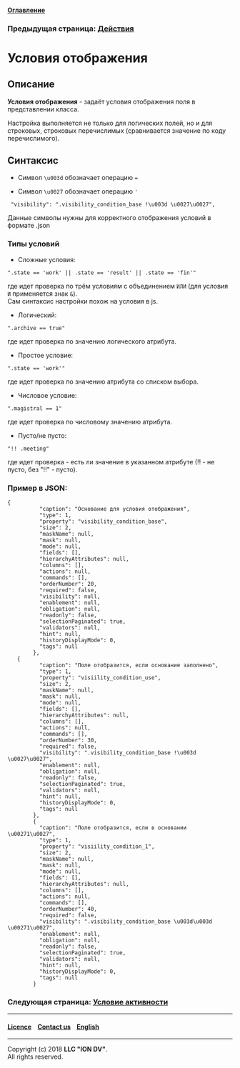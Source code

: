 #### [Оглавление](/docs/ru/index.md)

### Предыдущая страница: [Действия](commands.md)

# Условия отображения

## Описание

**Условия отображения** - задаёт условия отображения поля в представлении класса.

Настройка выполняется не только для логических полей, но и для строковых, строковых перечислимых (сравнивается значение по коду перечислимого). 

 ## Синтаксис
 
 * Символ `\u003d` обозначает операцию `=`
 
 * Символ `\u0027` обозначает операцию `'`
```
 "visibility": ".visibility_condition_base !\u003d \u0027\u0027",
```
Данные символы нужны для корректного отображения условий в формате .json

### Типы условий

* Сложные условия:  
```
".state == 'work' || .state == 'result' || .state == 'fin'"
```
где идет проверка по трём условиям с объединением `ИЛИ` (для условия `И` применяется знак `&`).  
Сам синтаксис настройки похож на условия в js.  


* Логический:

```
".archive == true"
```
где идет проверка по значению логического атрибута.

* Простое условие:

```
".state == 'work'"
```
где идет проверка по значению атрибута со списком выбора.

* Числовое условие:

```
".magistral == 1"
```
где идет проверка по числовому значению атрибута.

* Пусто/не пусто:

```
"!! .meeting"
```
где идет проверка - есть ли значение в указанном атрибуте (!! - не пусто, без "!!" - пусто).

### Пример в JSON:
```
{
          "caption": "Основание для условия отображения",
          "type": 1,
          "property": "visibility_condition_base",
          "size": 2,
          "maskName": null,
          "mask": null,
          "mode": null,
          "fields": [],
          "hierarchyAttributes": null,
          "columns": [],
          "actions": null,
          "commands": [],
          "orderNumber": 20,
          "required": false,
          "visibility": null,
          "enablement": null,
          "obligation": null,
          "readonly": false,
          "selectionPaginated": true,
          "validators": null,
          "hint": null,
          "historyDisplayMode": 0,
          "tags": null
        },
   {
          "caption": "Поле отобразится, если основание заполнено",
          "type": 1,
          "property": "visiility_condition_use",
          "size": 2,
          "maskName": null,
          "mask": null,
          "mode": null,
          "fields": [],
          "hierarchyAttributes": null,
          "columns": [],
          "actions": null,
          "commands": [],
          "orderNumber": 30,
          "required": false,
          "visibility": ".visibility_condition_base !\u003d \u0027\u0027",
          "enablement": null,
          "obligation": null,
          "readonly": false,
          "selectionPaginated": true,
          "validators": null,
          "hint": null,
          "historyDisplayMode": 0,
          "tags": null
        },
        {
          "caption": "Поле отобразится, если в основании \u00271\u0027",
          "type": 1,
          "property": "visiility_condition_1",
          "size": 2,
          "maskName": null,
          "mask": null,
          "mode": null,
          "fields": [],
          "hierarchyAttributes": null,
          "columns": [],
          "actions": null,
          "commands": [],
          "orderNumber": 40,
          "required": false,
          "visibility": ".visibility_condition_base \u003d\u003d \u00271\u0027",
          "enablement": null,
          "obligation": null,
          "readonly": false,
          "selectionPaginated": true,
          "validators": null,
          "hint": null,
          "historyDisplayMode": 0,
          "tags": null
        }
```

### Следующая страница: [Условие активности](enablement.md)

--------------------------------------------------------------------------  


 #### [Licence](/LICENSE) &ensp;  [Contact us](https://iondv.com/portal/contacts) &ensp;  [English](/docs/en/2_system_description/metadata_structure/meta_view/visibility.md)   &ensp;
<div><img src="https://mc.iondv.com/watch/local/docs/framework" style="position:absolute; left:-9999px;" height=1 width=1 alt="iondv metrics"></div>         



--------------------------------------------------------------------------  

Copyright (c) 2018 **LLC "ION DV"**.  
All rights reserved. 